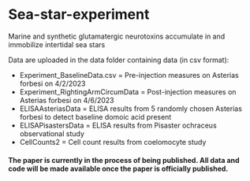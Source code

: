 # Sea-star-experiment
Marine and synthetic glutamatergic neurotoxins accumulate in and immobilize intertidal sea stars


Data are uploaded in the data folder containing data (in csv format):
* Experiment_BaselineData.csv = Pre-injection measures on Asterias forbesi on 4/2/2023
* Experiment_RightingArmCircumData = Post-injection measures on Asterias forbesi on 4/6/2023
* ELISAAsteriasData = ELISA results from 5 randomly chosen Asterias forbesi to detect baseline domoic acid present
* ELISAPisastersData = ELISA results from Pisaster ochraceus observational study
* CellCounts2 = Cell count results from coelomocyte study


#### The paper is currently in the process of being published. All data and code will be made available once the paper is officially published.
